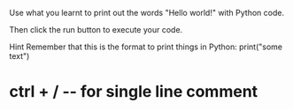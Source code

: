 Use what you learnt to print out the words "Hello world!" with Python code.

Then click the run button to execute your code.

 Hint 
Remember that this is the format to print things in Python: print("some text")


# ctrl + / -- for single line comment